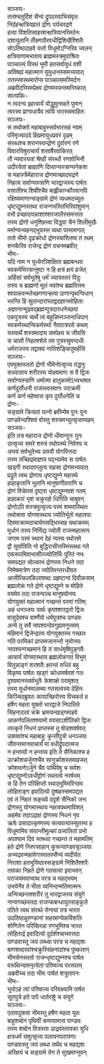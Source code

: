 सञ्जयः-  
ततश्चतुर्दिशं सैन्यं द्रुपदस्याभिसंवृतः  
निर्दहन्क्षत्रियव्रातं द्रोणः पर्यचरद्रणे  
हत्वा विंशतिसाहस्रान्क्षत्रियानरिमर्दनः  
दशायुतानि तीक्ष्णाग्रैरवधीद्विशिखैश्शितैः  
सोऽतिष्ठदाहवे यत्तो विधूमोऽग्निरिव ज्वलन्  
क्षत्रियाणामभावाय ब्राह्ममस्त्रमुपाश्रितः  
पाञ्चाल्यं विरथं भूमौ हतसर्वायुधं वशी  
अविषह्यं महात्मानं युयुधानस्समभ्ययात्  
ततस्स्वरथमारोप्य पाञ्चाल्यमरिमर्दनः  
अब्रवीदभिसम्प्रेक्ष्य द्रोणमस्यन्तमन्तिकात्  
सात्यकिः-  
न त्वदन्य इहाचार्यं योद्धुमुत्सहते पुमान्  
त्वरस्व प्राग्वधायैव त्वयि भारस्समाहितः  
सञ्जयः-  
स तथोक्तो महाबाहुस्सर्वभारसहं नवम्  
परिमृज्याददे क्षिप्रमायुधप्रवरं दृढम्  
संरब्धश्च शरानस्यन्द्रोणं दुर्वारणं रणे  
विवारयिषुराचार्यं शरवर्षैरवाकिरत्  
तौ न्यवारयतां श्रेष्ठौ संरब्धौ रणशोभिनौ  
उदीरयेतां ब्राह्माणि दिव्यान्यस्त्राण्यनेकशः  
स महास्त्रैर्महाराज द्रोणमाच्छादयद्रणे  
निहत्य सर्वाण्यस्त्राणि भारद्वाजस्य पार्षतः  
वसातींश्च शिबींश्चैव बाह्लीकान्कौरवानपि  
रक्षिष्यमाणान्सङ्ग्रामे द्रोणं व्यधमदच्युतः  
धृष्टद्युम्नस्तथा राजन्गभस्तिभिरिवांशुमान्  
वभौ प्रच्छादयन्नाशाश्शरजालैस्समन्ततः  
तस्य द्रोणो धनुश्छित्त्वा विद्ध्वा चैनं शिलीमुखैः  
मर्माण्यभ्यहनद्भूयस्स व्यथां परमामगात्  
ततो भीमो दृढक्रोधो द्रोणस्याश्लिष्य तं रथम्  
शनकैरिव राजेन्द्र द्रोणं वचनमब्रवीत्  
भीमः-  
यदि नाम न युध्येरञ्शिक्षिता ब्रह्मबन्धवः  
स्वकर्मभिरसन्तुष्टा न हि क्षत्रं क्षयं व्रजेत्  
अहिंसां सर्वभूतेषु धर्मं ज्यायस्तरं विदुः  
तस्य च ब्राह्मणो मूलं भवांश्च ब्रह्मवित्तमः  
श्वपाकवन्म्लेच्छगणान्हत्वा प्राणान्पृथग्विधान्  
भरन्ति हि सुतान्दारांस्तद्वदज्ञानमोहिताः  
अज्ञानान्मूढवद्ब्रह्मन्पुत्रदारधनेच्छया  
एकपुत्रस्य चार्थे त्वं बहून्निघ्नञ्जनाधिपान्  
स्वकर्मस्थान्विकर्मस्थो नैवापत्रपसे कथम्  
यस्यार्थे शस्त्रमादाय यमपेक्ष्य च जीवसि  
स चासौ निहतश्शेते तव पुत्रस्सुमन्दधीः  
धर्मराजस्य तद्वाक्यं नातिशङ्कितुमर्हसि  
सञ्जयः-  
एवमुक्तस्ततो द्रोणो भीमेनोत्सृज्य तद्धनुः  
सन्न्यासाय शरीरस्य योक्ष्यमाणः स वै द्विजः  
सर्वाण्यस्त्राणि धर्मात्मा हातुकामोऽभ्यभाषत  
कर्णदुर्योधनौ राजंस्त्वरमाणः पराक्रमी  
कर्ण कर्ण महेष्वास कृप दुर्योधनेति च  
द्रोणः-  
सङ्ग्रामे क्रियतां यत्नो ब्रवीम्येष पुनः पुनः  
पाण्डवेभ्यश्शिवं वोस्तु शस्त्रमभ्युत्सृजाम्यहम्  
सञ्जयः-  
इति तत्र महाराज द्रोणो धीमान्पुनः पुनः  
उत्सृज्य समरे शस्त्रं रथोपस्थे निवेश्य च  
अभयं सर्वभूतेभ्यः प्रययौ योगवित्तदा  
तस्य तच्छिद्रमाज्ञाय पद्भ्यामेव स पार्षतः  
खड्गी रथादवप्लुत्य सहसा द्रोणमभ्ययात्  
प्रद्रुते त्वथ द्रोणाय धृष्टद्युम्ने महारथे  
हाहाकृतानि भूतानि मानुषाणीतराणि च  
द्रोणं विचेतसं दृष्ट्वा धृष्टद्युम्नवशं गतम्  
हाहाकारं भृशं चक्रुरहो धिगिति चाबुवन्  
द्रोणोऽपि शस्त्रमुत्सृज्य परमं शममास्थितः  
तथोक्त्वा योगमास्थाय ज्योतिर्भूतो महातपाः  
दिवमाक्रामदाचार्यस्सद्भिस्सह यथाक्रमम्  
मूर्धानं तस्य निर्भिद्य ज्योती राजन्महात्मनः  
जगाम परमं स्थानं देहं न्यस्य रथोत्तमे  
द्वौ सूर्याविति नो बुद्धिरासीत्तस्मिंस्तथा गते  
एकरूपमिवाभासीज्ज्योतिर्भिः पूरितं नभः  
समपद्यत चोल्काभं द्रोणस्य निधने तदा  
निमेषमात्रेण तदा ज्योतिरन्तरधीयत  
आसीत्किलकिलाशब्दः प्रहृष्टानां दिवौकसाम्  
ब्रह्मलोकं गते द्रोणे धृष्टद्युम्ने च मोहिते  
वयमेव तदा राजन्पञ्च मानुषयोनयः  
योगयुक्तं महात्मानं गच्छन्तं परमां गतिम्  
अहं धनञ्जयः पार्थः कृपश्शारद्वतो द्विजः  
वासुदेवश्च वार्ष्णेयो धर्मपुत्रश्च पाण्डवः  
अन्ये तु सर्वे नापश्यन्देवगुह्यमनुत्तमम्  
महिमानं द्विजेन्द्रस्य योगयुक्तस्य गच्छतः  
गतिं परमिकां प्राप्तमजानन्तो नृयोनयः  
नापश्यन्गच्छमानं हि तं सार्धमृषिपुङ्गवैः  
आचार्यं योगमास्थाय ब्रह्मलोकगतं विभुम्  
वितुन्नाङ्गं शरशतैः क्षरन्तं रुधिरं बहु  
विकृष्य पार्षतः खड्गं क्रोधामर्षवशं गतः  
दृश्यमानस्सर्वभूतैः केशपक्षे परामृशत्  
तस्य मूर्धानमालम्ब्य गतसत्वस्य देहिनः  
किञ्चिदब्रुवतः कायाच्छिरोस्य विचकर्त ह  
हर्षेण महता युक्तो भारद्वाजे निपातिते  
सिंहनादरवं चक्रे भ्रामयन्खड्गमाहवे  
आकर्णपलितश्श्यामो वयसाऽशीतिको द्विजः  
त्वत्कृते निधनं प्राप्तस्स तु षोडशवर्षवत्  
उक्तवांश्च महाबाहुः कुन्तीपुत्रो धनञ्जयः  
जीवन्तमानयाचार्यं मा वधीर्द्रुपदात्मज  
न हन्तव्यो न हन्तव्य इति ते सैनिकाश्च ह  
उत्क्रोशन्नर्जुनश्चैव सानुक्रोशस्तमाव्रजत्  
क्रोशमानेऽर्जुने चैव पार्थिवेषु च सर्वशः  
धृष्टद्युम्नोऽवधीद्द्रोणं रथतल्पे नरर्षभम्  
स हि तेन परिक्षिप्तो रथाद्भूमिमरिन्दमः  
लोहिताङ्ग इवादित्यो दुष्षहस्समपद्यत  
एवं तं निहतं सङ्ख्ये ददृशे सैनिको जनः  
द्रोणस्तु योगमास्थाय नक्षत्रपथमाविशत्  
अहमेव तदाऽद्राक्षं द्रोणस्य निधनं नृप  
ऋषेः प्रसादात्कृष्णस्य सत्यवत्यास्सुतस्य ह  
विधूमामिव संयान्तीमुल्कां प्रज्वलितां प्रभो  
अपश्याम दिवं स्तब्ध्वा गच्छन्तं तं महामतिम्  
हते द्रोणे निरुत्साहान् कुरून्पाण्डवसृञ्जयाः  
अभ्यद्रवन्महावेगास्ततस्सैन्यं व्यदीर्यत  
निराशा हतभूयिष्ठास्सङ्ग्रामे निशितैश्शरैः  
तावका निहते द्रोणे गतसत्वा इवाभवन्  
पराजयमवाप्याथ परत्र च महद्भयम्  
उभयेनैव ते भीता व्यनिन्दन्मतिमात्मनः  
अन्विच्छन्तश्शरीरं तु भारद्वाजस्य संयुगे  
नान्वगच्छंस्तदा राजन्कबन्धायुतसङ्कुले  
पतिते त्वथ संरब्धे सेनायां तत्र भारत  
उदतिष्ठन्नुरुण्डानां सहस्राण्येकविंशतिः  
शोणितेन परिक्लिन्ना रणभूमिश्च भारत  
लोहितार्द्र इवादित्यो दुर्दर्शश्चाभवत्तदा  
पाण्डवास्तु जयं लब्ध्वा परत्र च महद्यशः  
बाणशब्दरवांश्चक्रुस्सिंहनादांश्च पुष्कलान्  
भीमसेनस्ततो राजन्धृष्टद्युम्नश्च पार्षतः  
वरूथिन्यामनृत्येतां परिष्वज्य परस्परम्  
अब्रवीच्च तदा भीमः पार्षतं शत्रुतापनः  
भीमः-  
भूयोऽहं त्वां परिष्वज्य परिवक्ष्यामि पार्षत  
सूतपुत्रे हते पापे धार्तराष्ट्रे च संयुगे  
सञ्जयः-  
एतावदुक्त्वा भीमस्तु हर्षेण महता युतः  
बाहुशब्देन पृथिवीं कम्पयामास पाण्डवः  
तस्य शब्देन वित्रस्ताः प्राद्रवंस्तावका युधि  
क्षत्रधर्मं समुत्सृज्य पलायनपरायणाः  
पाण्डवास्तु जयं लब्धा तथैव च महद्यशः  
अरिक्षयं च सङ्ग्रामे तेन ते सुखमाप्नुवन्   

